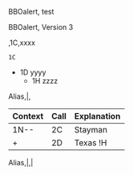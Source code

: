 BBOalert, test

BBOalert, Version 3

,1C,xxxx

    1C
- 1D  yyyy
    -  1H  zzzz

Alias,|&comma;

Context|Call|Explanation
-------|-------|-------
1N--|2C|Stayman
+|2D|Texas !H

Alias,|,|

